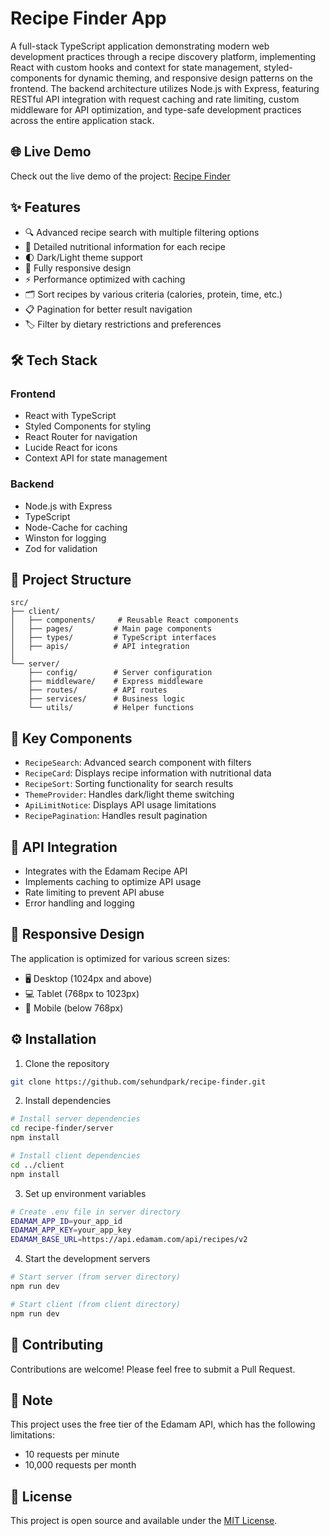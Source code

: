 # Recipe Finder App

A full-stack TypeScript application demonstrating modern web development practices through a recipe discovery platform, implementing React with custom hooks and context for state management, styled-components for dynamic theming, and responsive design patterns on the frontend. The backend architecture utilizes Node.js with Express, featuring RESTful API integration with request caching and rate limiting, custom middleware for API optimization, and type-safe development practices across the entire application stack.

## 🌐 Live Demo

Check out the live demo of the project: [Recipe Finder](https://sehunrecipefinder.netlify.app/recipes)

## ✨ Features

- 🔍 Advanced recipe search with multiple filtering options
- 🥗 Detailed nutritional information for each recipe
- 🌓 Dark/Light theme support
- 📱 Fully responsive design
- ⚡ Performance optimized with caching
- 🗂️ Sort recipes by various criteria (calories, protein, time, etc.)
- 📋 Pagination for better result navigation
- 🏷️ Filter by dietary restrictions and preferences

## 🛠️ Tech Stack

### Frontend

- React with TypeScript
- Styled Components for styling
- React Router for navigation
- Lucide React for icons
- Context API for state management

### Backend

- Node.js with Express
- TypeScript
- Node-Cache for caching
- Winston for logging
- Zod for validation

## 📁 Project Structure

```
src/
├── client/
│   ├── components/     # Reusable React components
│   ├── pages/         # Main page components
│   ├── types/         # TypeScript interfaces
│   ├── apis/          # API integration
│
└── server/
    ├── config/        # Server configuration
    ├── middleware/    # Express middleware
    ├── routes/        # API routes
    ├── services/      # Business logic
    └── utils/         # Helper functions
```

## 🧩 Key Components

- `RecipeSearch`: Advanced search component with filters
- `RecipeCard`: Displays recipe information with nutritional data
- `RecipeSort`: Sorting functionality for search results
- `ThemeProvider`: Handles dark/light theme switching
- `ApiLimitNotice`: Displays API usage limitations
- `RecipePagination`: Handles result pagination

## 🔧 API Integration

- Integrates with the Edamam Recipe API
- Implements caching to optimize API usage
- Rate limiting to prevent API abuse
- Error handling and logging

## 📱 Responsive Design

The application is optimized for various screen sizes:

- 🖥️ Desktop (1024px and above)
- 💻 Tablet (768px to 1023px)
- 📱 Mobile (below 768px)

## ⚙️ Installation

1. Clone the repository

```bash
git clone https://github.com/sehundpark/recipe-finder.git
```

2. Install dependencies

```bash
# Install server dependencies
cd recipe-finder/server
npm install

# Install client dependencies
cd ../client
npm install
```

3. Set up environment variables

```bash
# Create .env file in server directory
EDAMAM_APP_ID=your_app_id
EDAMAM_APP_KEY=your_app_key
EDAMAM_BASE_URL=https://api.edamam.com/api/recipes/v2
```

4. Start the development servers

```bash
# Start server (from server directory)
npm run dev

# Start client (from client directory)
npm run dev
```

## 🤝 Contributing

Contributions are welcome! Please feel free to submit a Pull Request.

## 📝 Note

This project uses the free tier of the Edamam API, which has the following limitations:

- 10 requests per minute
- 10,000 requests per month

## 📄 License

This project is open source and available under the [MIT License](LICENSE).
